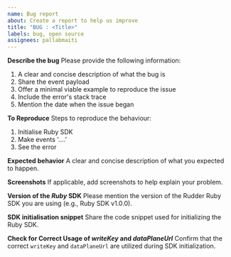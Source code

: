 ```yaml
---
name: Bug report
about: Create a report to help us improve
title: "BUG : <Title>"
labels: bug, open source
assignees: pallabmaiti
---
```


**Describe the bug**
Please provide the following information:

1. A clear and concise description of what the bug is
2. Share the event payload
3. Offer a minimal viable example to reproduce the issue
4. Include the error's stack trace
5. Mention the date when the issue began

**To Reproduce**
Steps to reproduce the behaviour:

1. Initialise Ruby SDK
2. Make events '....'
3. See the error

**Expected behavior**
A clear and concise description of what you expected to happen.

**Screenshots**
If applicable, add screenshots to help explain your problem.

**Version of the _Ruby_ SDK**
Please mention the version of the Rudder Ruby SDK you are using (e.g., Ruby SDK v1.0.0).

**SDK initialisation snippet**
Share the code snippet used for initializing the Ruby SDK.

**Check for Correct Usage of _writeKey_ and _dataPlaneUrl_**
Confirm that the correct `writeKey` and `dataPlaneUrl` are utilized during SDK initialization.
